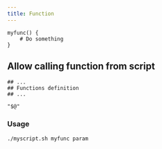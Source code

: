 ```yaml
---
title: Function
---
```


```shell
myfunc() {
    # Do something
}
```

## Allow calling function from script

```shell
## ...
## Functions definition
## ...

"$@"
```

### Usage

```shell
./myscript.sh myfunc param
```
